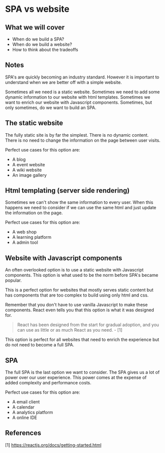 # SPA vs website 

## What we will cover

- When do we build a SPA?
- When do we build a website?
- How to think about the tradeoffs

## Notes

SPA's are quickly becoming an industry standard.
However it is important to understand when we are better off with a simple website.

Sometimes all we need is a static website.
Sometimes we need to add some dynamic information to our website with html templates.
Sometimes we want to enrich our website with Javascript components.
Sometimes, but only sometimes, do we want to build an SPA.


## The static website

The fully static site is by far the simplest.
There is no dynamic content.
There is no need to change the information on the page between user visits.

Perfect use cases for this option are:

* A blog
* A event website
* A wiki website
* An image gallery

## Html templating (server side rendering)

Sometimes we can't show the same information to every user.
When this happens we need to consider if we can use the same html and just update the information on the page.

Perfect use cases for this option are:

* A web shop
* A learning platform
* A admin tool

## Website with Javascript components

An often overlooked option is to use a static website with Javascript components.
This option is what used to be the norm before SPA's became popular.

This is a perfect option for websites that mostly serves static content but has components that are too complex to build using only html and css.

Remember that you don't have to use vanilla Javascript to make these components.
React even tells you that this option is what it was designed for.

> React has been designed from the start for gradual adoption, and you can use as little or as much React as you need. - [1]

This option is perfect for all websites that need to enrich the experience but do not need to become a full SPA.

## SPA

The full SPA is the last option we want to consider.
The SPA gives us a lot of power over our user experience.
This power comes at the expense of added complexity and performance costs.

Perfect use cases for this option are:

* A email client
* A calendar
* A analytics platform
* A online IDE

## References

[1] https://reactjs.org/docs/getting-started.html
